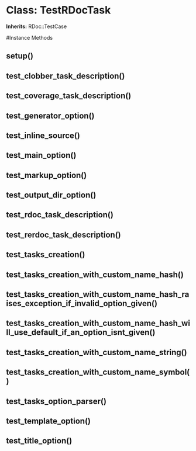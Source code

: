 # Class: TestRDocTask
**Inherits:** RDoc::TestCase
    




#Instance Methods
## setup() [](#method-i-setup)

## test_clobber_task_description() [](#method-i-test_clobber_task_description)

## test_coverage_task_description() [](#method-i-test_coverage_task_description)

## test_generator_option() [](#method-i-test_generator_option)

## test_inline_source() [](#method-i-test_inline_source)

## test_main_option() [](#method-i-test_main_option)

## test_markup_option() [](#method-i-test_markup_option)

## test_output_dir_option() [](#method-i-test_output_dir_option)

## test_rdoc_task_description() [](#method-i-test_rdoc_task_description)

## test_rerdoc_task_description() [](#method-i-test_rerdoc_task_description)

## test_tasks_creation() [](#method-i-test_tasks_creation)

## test_tasks_creation_with_custom_name_hash() [](#method-i-test_tasks_creation_with_custom_name_hash)

## test_tasks_creation_with_custom_name_hash_raises_exception_if_invalid_option_given() [](#method-i-test_tasks_creation_with_custom_name_hash_raises_exception_if_invalid_option_given)

## test_tasks_creation_with_custom_name_hash_will_use_default_if_an_option_isnt_given() [](#method-i-test_tasks_creation_with_custom_name_hash_will_use_default_if_an_option_isnt_given)

## test_tasks_creation_with_custom_name_string() [](#method-i-test_tasks_creation_with_custom_name_string)

## test_tasks_creation_with_custom_name_symbol() [](#method-i-test_tasks_creation_with_custom_name_symbol)

## test_tasks_option_parser() [](#method-i-test_tasks_option_parser)

## test_template_option() [](#method-i-test_template_option)

## test_title_option() [](#method-i-test_title_option)


